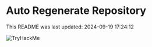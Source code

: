 # Auto Regenerate Repository

This README was last updated: 2024-09-19 17:24:12

 ![TryHackMe](https://tryhackme.com/badge/533634)